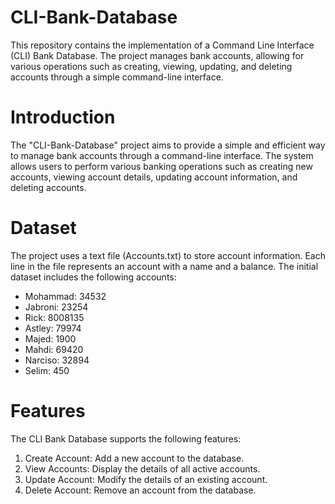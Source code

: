 # CLI-Bank-Database
This repository contains the implementation of a Command Line Interface (CLI) Bank Database. The project manages bank accounts, allowing for various operations such as creating, viewing, updating, and deleting accounts through a simple command-line interface.

# Introduction
The "CLI-Bank-Database" project aims to provide a simple and efficient way to manage bank accounts through a command-line interface. The system allows users to perform various banking operations such as creating new accounts, viewing account details, updating account information, and deleting accounts.

# Dataset
The project uses a text file (Accounts.txt) to store account information. Each line in the file represents an account with a name and a balance. The initial dataset includes the following accounts:
- Mohammad: 34532
- Jabroni: 23254
- Rick: 8008135
- Astley: 79974
- Majed: 1900
- Mahdi: 69420
- Narciso: 32894
- Selim: 450

# Features
The CLI Bank Database supports the following features:

1. Create Account: Add a new account to the database.
2. View Accounts: Display the details of all active accounts.
3. Update Account: Modify the details of an existing account.
4. Delete Account: Remove an account from the database.
